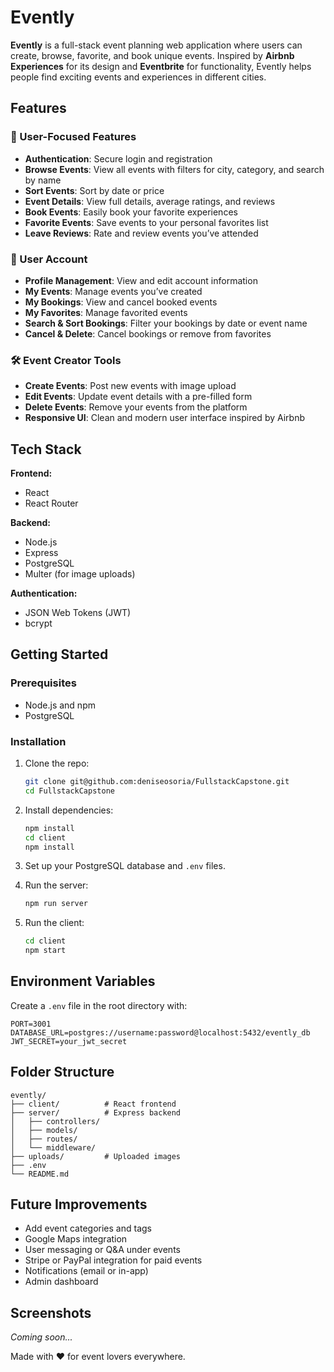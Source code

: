 # Evently

**Evently** is a full-stack event planning web application where users can create, browse, favorite, and book unique events. Inspired by **Airbnb Experiences** for its design and **Eventbrite** for functionality, Evently helps people find exciting events and experiences in different cities.

## Features

### 🌟 User-Focused Features
- **Authentication**: Secure login and registration
- **Browse Events**: View all events with filters for city, category, and search by name
- **Sort Events**: Sort by date or price
- **Event Details**: View full details, average ratings, and reviews
- **Book Events**: Easily book your favorite experiences
- **Favorite Events**: Save events to your personal favorites list
- **Leave Reviews**: Rate and review events you’ve attended

### 👤 User Account
- **Profile Management**: View and edit account information
- **My Events**: Manage events you’ve created
- **My Bookings**: View and cancel booked events
- **My Favorites**: Manage favorited events
- **Search & Sort Bookings**: Filter your bookings by date or event name
- **Cancel & Delete**: Cancel bookings or remove from favorites

### 🛠 Event Creator Tools
- **Create Events**: Post new events with image upload
- **Edit Events**: Update event details with a pre-filled form
- **Delete Events**: Remove your events from the platform
- **Responsive UI**: Clean and modern user interface inspired by Airbnb

## Tech Stack

**Frontend:**
- React
- React Router


**Backend:**
- Node.js
- Express
- PostgreSQL
- Multer (for image uploads)

**Authentication:**
- JSON Web Tokens (JWT)
- bcrypt

## Getting Started

### Prerequisites
- Node.js and npm
- PostgreSQL

### Installation

1. Clone the repo:
   ```bash
   git clone git@github.com:deniseosoria/FullstackCapstone.git
   cd FullstackCapstone
   ```

2. Install dependencies:
   ```bash
   npm install
   cd client
   npm install
   ```

3. Set up your PostgreSQL database and `.env` files.

4. Run the server:
   ```bash
   npm run server
   ```

5. Run the client:
   ```bash
   cd client
   npm start
   ```

## Environment Variables

Create a `.env` file in the root directory with:

```env
PORT=3001
DATABASE_URL=postgres://username:password@localhost:5432/evently_db
JWT_SECRET=your_jwt_secret
```


## Folder Structure

```
evently/
├── client/          # React frontend
├── server/          # Express backend
│   ├── controllers/
│   ├── models/
│   ├── routes/
│   └── middleware/
├── uploads/         # Uploaded images
├── .env
└── README.md
```

## Future Improvements

- Add event categories and tags
- Google Maps integration
- User messaging or Q&A under events
- Stripe or PayPal integration for paid events
- Notifications (email or in-app)
- Admin dashboard

## Screenshots

_Coming soon..._


Made with ❤️ for event lovers everywhere.
